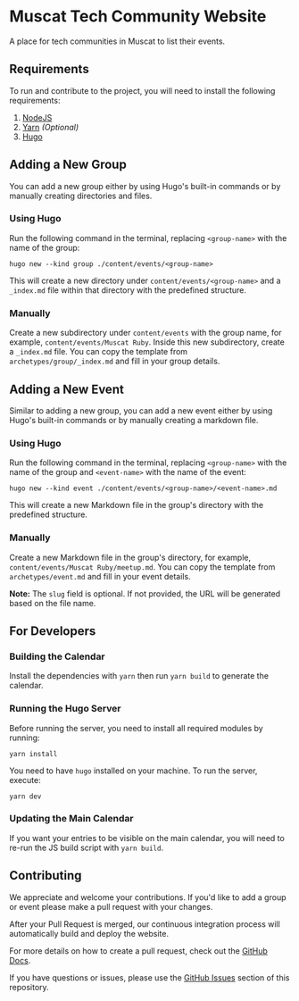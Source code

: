 # Muscat Tech Community Website

A place for tech communities in Muscat to list their events.

## Requirements

To run and contribute to the project, you will need to install the following requirements:

1. [NodeJS](https://nodejs.org/en/download)
2. [Yarn](https://classic.yarnpkg.com/lang/en/docs/install/#mac-stable) _(Optional)_
3. [Hugo](https://gohugo.io/installation/)

## Adding a New Group

You can add a new group either by using Hugo's built-in commands or by manually creating directories and files.

### Using Hugo

Run the following command in the terminal, replacing `<group-name>` with the name of the group:

    hugo new --kind group ./content/events/<group-name>

This will create a new directory under `content/events/<group-name>` and a `_index.md` file within that directory with the predefined structure.

### Manually

Create a new subdirectory under `content/events` with the group name, for example, `content/events/Muscat Ruby`. Inside this new subdirectory, create a `_index.md` file. You can copy the template from `archetypes/group/_index.md` and fill in your group details.

## Adding a New Event

Similar to adding a new group, you can add a new event either by using Hugo's built-in commands or by manually creating a markdown file.

### Using Hugo

Run the following command in the terminal, replacing `<group-name>` with the name of the group and `<event-name>` with the name of the event:

    hugo new --kind event ./content/events/<group-name>/<event-name>.md

This will create a new Markdown file in the group's directory with the predefined structure.

### Manually

Create a new Markdown file in the group's directory, for example, `content/events/Muscat Ruby/meetup.md`. You can copy the template from `archetypes/event.md` and fill in your event details.

**Note:** The `slug` field is optional. If not provided, the URL will be generated based on the file name.

## For Developers

### Building the Calendar

Install the dependencies with `yarn` then run `yarn build` to generate the calendar.

### Running the Hugo Server

Before running the server, you need to install all required modules by running:

    yarn install

You need to have `hugo` installed on your machine. To run the server, execute:

    yarn dev

### Updating the Main Calendar

If you want your entries to be visible on the main calendar, you will need to re-run the JS build script with `yarn build`.

## Contributing

We appreciate and welcome your contributions. If you'd like to add a group or event please make a pull request with your changes.

After your Pull Request is merged, our continuous integration process will automatically build and deploy the website.

For more details on how to create a pull request, check out the [GitHub Docs](https://docs.github.com/en/github/collaborating-with-issues-and-pull-requests/creating-a-pull-request).

If you have questions or issues, please use the [GitHub Issues](https://github.com/zidhuss/muscat-tech.org/issues) section of this repository.
